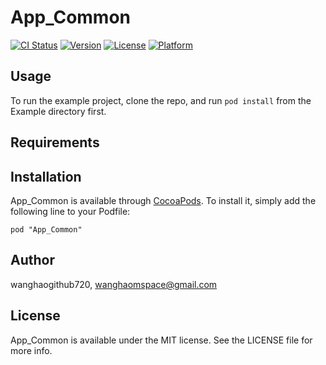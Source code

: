 # App_Common

[![CI Status](http://img.shields.io/travis/wanghaogithub720/App_Common.svg?style=flat)](https://travis-ci.org/wanghaogithub720/App_Common)
[![Version](https://img.shields.io/cocoapods/v/App_Common.svg?style=flat)](http://cocoadocs.org/docsets/App_Common)
[![License](https://img.shields.io/cocoapods/l/App_Common.svg?style=flat)](http://cocoadocs.org/docsets/App_Common)
[![Platform](https://img.shields.io/cocoapods/p/App_Common.svg?style=flat)](http://cocoadocs.org/docsets/App_Common)

## Usage

To run the example project, clone the repo, and run `pod install` from the Example directory first.

## Requirements

## Installation

App_Common is available through [CocoaPods](http://cocoapods.org). To install
it, simply add the following line to your Podfile:

    pod "App_Common"

## Author

wanghaogithub720, wanghaomspace@gmail.com

## License

App_Common is available under the MIT license. See the LICENSE file for more info.

